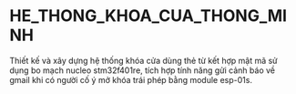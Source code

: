 # HE_THONG_KHOA_CUA_THONG_MINH
Thiết kế và xây dựng hệ thống khóa cửa dùng thẻ từ kết hợp mật mã sử dụng bo mạch nucleo stm32f401re, tích hợp tính năng gửi cảnh báo về gmail khi có người cố ý mở khóa trái phép bằng module esp-01s.
